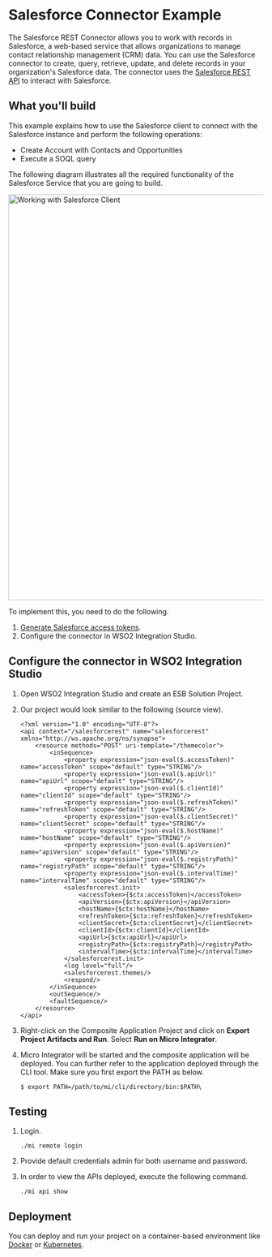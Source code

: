 # Salesforce Connector Example

The Salesforce REST Connector allows you to work with records in Salesforce, a web-based service that allows organizations to manage contact relationship management (CRM) data. You can use the Salesforce connector to create, query, retrieve, update, and delete records in your organization's Salesforce data. The connector uses the [Salesforce REST API](https://developer.salesforce.com/docs/atlas.en-us.api_rest.meta/api_rest/intro_what_is_rest_api.htm) to interact with Salesforce.

## What you'll build

This example explains how to use the Salesforce client to connect with the Salesforce instance and perform the 
following operations:

* Create Account with Contacts and Opportunities
* Execute a SOQL query

The following diagram illustrates all the required functionality of the Salesforce Service that you are going to build.

<p><img src="/assets/img/connectors/working-with-sf-client.png" title="Working with Salesforce Client" width="800" alt="Working with Salesforce Client" /></p>

To implement this, you need to do the following.

1. [Generate Salesforce access tokens](../sf-access-token-generation.md).
2. Configure the connector in WSO2 Integration Studio.

## Configure the connector in WSO2 Integration Studio

1. Open WSO2 Integration Studio and create an ESB Solution Project.
2. Our project would look similar to the following (source view).

    ```
    <?xml version="1.0" encoding="UTF-8"?>
    <api context="/salesforcerest" name="salesforcerest" xmlns="http://ws.apache.org/ns/synapse">
        <resource methods="POST" uri-template="/themecolor">
            <inSequence>
                <property expression="json-eval($.accessToken)" name="accessToken" scope="default" type="STRING"/>
                <property expression="json-eval($.apiUrl)" name="apiUrl" scope="default" type="STRING"/>
                <property expression="json-eval($.clientId)" name="clientId" scope="default" type="STRING"/>
                <property expression="json-eval($.refreshToken)" name="refreshToken" scope="default" type="STRING"/>
                <property expression="json-eval($.clientSecret)" name="clientSecret" scope="default" type="STRING"/>
                <property expression="json-eval($.hostName)" name="hostName" scope="default" type="STRING"/>
                <property expression="json-eval($.apiVersion)" name="apiVersion" scope="default" type="STRING"/>
                <property expression="json-eval($.registryPath)" name="registryPath" scope="default" type="STRING"/>
                <property expression="json-eval($.intervalTime)" name="intervalTime" scope="default" type="STRING"/>
                <salesforcerest.init>
                    <accessToken>{$ctx:accessToken}</accessToken>
                    <apiVersion>{$ctx:apiVersion}</apiVersion>
                    <hostName>{$ctx:hostName}</hostName>
                    <refreshToken>{$ctx:refreshToken}</refreshToken>
                    <clientSecret>{$ctx:clientSecret}</clientSecret>
                    <clientId>{$ctx:clientId}</clientId>
                    <apiUrl>{$ctx:apiUrl}</apiUrl>
                    <registryPath>{$ctx:registryPath}</registryPath>
                    <intervalTime>{$ctx:intervalTime}</intervalTime>
                </salesforcerest.init>
                <log level="full"/>
                <salesforcerest.themes/>
                <respond/>
            </inSequence>
            <outSequence/>
            <faultSequence/>
        </resource>
    </api>

    ```

3. Right-click on the Composite Application Project and click on **Export Project Artifacts and Run**. Select **Run on Micro Integrator**.
4. Micro Integrator will be started and the composite application will be deployed. You can further refer to the application deployed through the CLI tool. Make sure you first export the PATH as below.

    ```
    $ export PATH=/path/to/mi/cli/directory/bin:$PATH\
    ```

## Testing

1. Login.

    ```
    ./mi remote login
    ```

2. Provide default credentials admin for both username and password.
3. In order to view the APIs deployed, execute the following command.

    ```
    ./mi api show
    ```

## Deployment

You can deploy and run your project on a container-based environment like [Docker](../../../setup/installation/run_in_docker.md) or [Kubernetes](../../../setup/installation/run_in_kubernetes.md).
